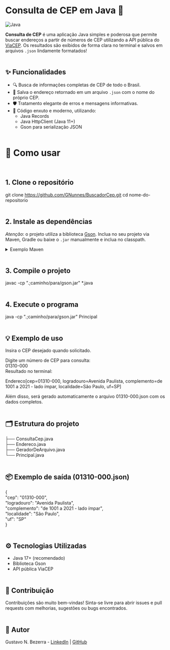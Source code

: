 # Consulta de CEP em Java 🚀
![Java](https://img.shields.io/badge/Language-Java-orange)

**Consulta de CEP** é uma aplicação Java simples e poderosa que permite buscar endereços a partir de números de CEP utilizando a API pública do [ViaCEP](https://viacep.com.br/). Os resultados são exibidos de forma clara no terminal e salvos em arquivos `.json` lindamente formatados!
<br><br>
## ✨ Funcionalidades

- 🔍 Busca de informações completas de CEP de todo o Brasil.
- 💾 Salva o endereço retornado em um arquivo `.json` com o nome do próprio CEP.
- 🛡️ Tratamento elegante de erros e mensagens informativas.
- 🧊 Código enxuto e moderno, utilizando:
  - Java Records
  - Java HttpClient (Java 11+)
  - Gson para serialização JSON <br><br>

# 🚀 Como usar <br><br>

## 1. **Clone o repositório**

git clone https://github.com/GNunnes/BuscadorCep.git
cd nome-do-repositorio
<br><br>

## 2. **Instale as dependências**

*Atenção*: o projeto utiliza a biblioteca [Gson](https://github.com/google/gson). Inclua no seu projeto via Maven, Gradle ou baixe o `.jar` manualmente e inclua no classpath.
<br>
<details>
<summary>Exemplo Maven</summary>

<dependency> <groupId>com.google.code.gson</groupId> <artifactId>gson</artifactId> <version>2.10.1</version> </dependency> ``` </details>
<br>
## 3. Compile o projeto

javac -cp ".;caminho/para/gson.jar" *.java
<br><br>
## 4. Execute o programa

java -cp ".;caminho/para/gson.jar" Principal
<br><br>
## 💡 Exemplo de uso
Insira o CEP desejado quando solicitado.

Digite um número de CEP para consulta:<br>
01310-000<br>
Resultado no terminal:

Endereco[cep=01310-000, logradouro=Avenida Paulista, complemento=de 1001 a 2021 - lado ímpar, localidade=São Paulo, uf=SP]

Além disso, será gerado automaticamente o arquivo 01310-000.json com os dados completos.
<br><br>
## 🗂️ Estrutura do projeto

├── ConsultaCep.java<br>
├── Endereco.java<br>
├── GeradorDeArquivo.java<br>
└── Principal.java
<br><br>
## 📦 Exemplo de saída (01310-000.json)

{<br>
  "cep": "01310-000",<br>
  "logradouro": "Avenida Paulista",<br>
  "complemento": "de 1001 a 2021 - lado ímpar",<br>
  "localidade": "São Paulo",<br>
  "uf": "SP"<br>
}
<br><br>
## ⚙️ Tecnologias Utilizadas <br>
- Java 17+ (recomendado)<br>
- Biblioteca Gson<br>
- API pública ViaCEP
<br><br>
## 🙏 Contribuição
Contribuições são muito bem-vindas! Sinta-se livre para abrir issues e pull requests com melhorias, sugestões ou bugs encontrados.
<br><br>
## 👤 Autor

Gustavo N. Bezerra - [LinkedIn](https://www.linkedin.com/in/gustavo-nunnes) | [GitHub](https://github.com/GNunnes)
